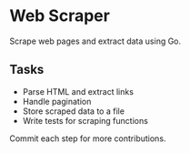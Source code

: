# Web Scraper

Scrape web pages and extract data using Go.

## Tasks
- Parse HTML and extract links
- Handle pagination
- Store scraped data to a file
- Write tests for scraping functions

Commit each step for more contributions.
